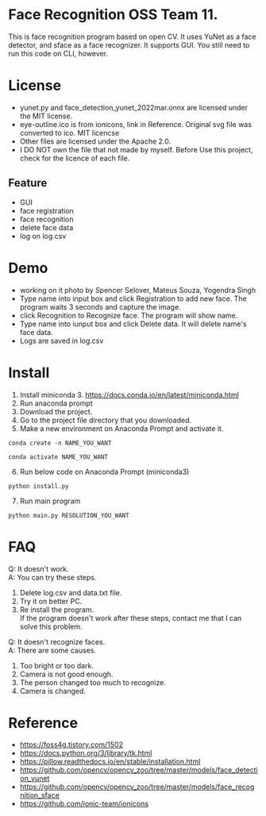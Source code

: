 # Face Recognition OSS Team 11.
This is face recognition program based on open CV. It uses YuNet as a face detector, and sface as a face recognizer. It supports GUI. You still need to run this code on CLI, however.
# License
- yunet.py and face_detection_yunet_2022mar.onnx are licensed under the MIT license.
- eye-outline.ico is from ionicons, link in Reference. Original svg file was converted to ico. MIT licencse
- Other files are licensed under the Apache 2.0.
- I DO NOT own the file that not made by myself. Before Use this project, check for the licence of each file.
## Feature
- GUI
- face registration
- face recognition
- delete face data
- log on log.csv
# Demo
- working on it
photo by Spencer Selover, Mateus Souza, Yogendra Singh
- Type name into input box and click Registration to add new face. The program waits 3 seconds and capture the image.
- click Recognition to Recognize face. The program will show name.
- Type name into iunput box and click Delete data. It will delete name's face data.
- Logs are saved in log.csv
# Install
1. Install miniconda 3. https://docs.conda.io/en/latest/miniconda.html
2. Run anaconda prompt
3. Download the project.
4. Go to the project file directory that you downloaded.
5. Make a new environment on Anaconda Prompt and activate it.
```
conda create -n NAME_YOU_WANT

conda activate NAME_YOU_WANT
```
6. Run below code on Anaconda Prompt (miniconda3)
```
python install.py
```
7. Run main program
```
python main.py RESOLUTION_YOU_WANT
```
# FAQ
Q: It doesn't work.  
A: You can try these steps.  
1. Delete log.csv and data.txt file.
2. Try it on better PC.
3. Re install the program.  
  If the program doesn't work after these steps, contact me that I can solve this problem.

Q: It doesn't recognize faces.  
A: There are some causes.  
1. Too bright or too dark.
2. Camera is not good enough.
3. The person changed too much to recognize.
4. Camera is changed.

# Reference
- https://foss4g.tistory.com/1502
- https://docs.python.org/3/library/tk.html
- https://pillow.readthedocs.io/en/stable/installation.html
- https://github.com/opencv/opencv_zoo/tree/master/models/face_detection_yunet
- https://github.com/opencv/opencv_zoo/tree/master/models/face_recognition_sface
- https://github.com/ionic-team/ionicons